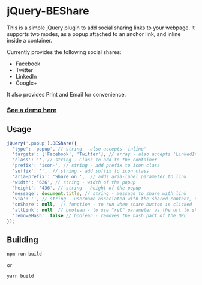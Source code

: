 # jQuery-BEShare #

This is a simple jQuery plugin to add social sharing links to your webpage. It supports two modes, as a popup attached to an anchor link, and inline inside a container.

Currently provides the following social shares:

- Facebook
- Twitter
- LinkedIn
- Google+

It also provides Print and Email for convenience.

### [See a demo here](http://brandextract.github.io/jQuery-BEShare/demo/) ###

## Usage ##
```javascript
jQuery('.popup').BEShare({
  'type': 'popup', // string - also accepts 'inline'
  'targets': ['Facebook', 'Twitter'], // array - also accepts 'LinkedIn', 'Google+', 'Print', 'Email', 'SMS'
  'class': '', // string - Class to add to the container
  'prefix': 'icon-', // string - add prefix to icon class
  'suffix': '',  // string - add suffix to icon class
  'aria-prefix': 'Share on ',  // adds aria-label parameter to link
  'width': '626', // string - width of the popup
  'height': '436', // string - height of the popup
  'message': document.title, // string - message to share with link
  'via': '', // string - username associated with the shared content, usually for Twitter
  'onShare': null,  // function - to run when share button is clicked
  'altLink': null  // boolean - to use "rel" parameter as the url to share
  'removeHash': false // boolean - removes the hash part of the URL
});
```

## Building ##
    npm run build

or

    yarn build
